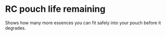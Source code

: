 # RC pouch life remaining
Shows how many more essences you can fit safely into your pouch before it degrades.
